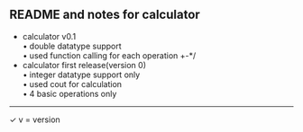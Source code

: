 README and notes for calculator 
---
 
- calculator v0.1  
• double datatype support  
• used function calling for each operation +-*/  
- calculator first release(version 0)  
• integer datatype support only  
• used cout for calculation  
• 4 basic operations only  
---
✓ v = version  
